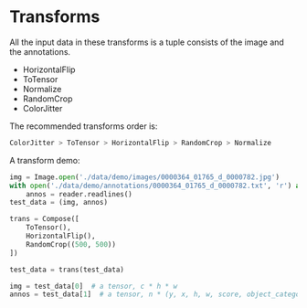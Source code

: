 # Transforms
All the input data in these transforms is a tuple consists of the image and the annotations.

- HorizontalFlip
- ToTensor
- Normalize
- RandomCrop
- ColorJitter

The recommended transforms order is:

```python
ColorJitter > ToTensor > HorizontalFlip > RandomCrop > Normalize
```

A transform demo:

```python
img = Image.open('./data/demo/images/0000364_01765_d_0000782.jpg')
with open('./data/demo/annotations/0000364_01765_d_0000782.txt', 'r') as reader:
    annos = reader.readlines()
test_data = (img, annos)

trans = Compose([
    ToTensor(),
    HorizontalFlip(),
    RandomCrop((500, 500))
])

test_data = trans(test_data)

img = test_data[0]  # a tensor, c * h * w
annos = test_data[1]  # a tensor, n * (y, x, h, w, score, object_category, truncation, occlusion)

```


